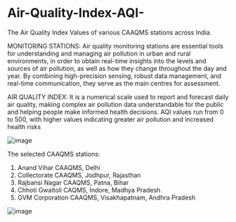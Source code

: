 # Air-Quality-Index-AQI-
The Air Quality Index Values of various CAAQMS stations across India.

MONITORING STATIONS:
Air quality monitoring stations are essential tools for understanding and managing air pollution in urban and rural environments, in order to obtain real-time insights into the levels and sources of air pollution, as well as how they change throughout the day and year.
By combining high-precision sensing, robust data management, and real-time communication, they serve as the main centres for assessment.

AIR QUALITY INDEX:
It is a numerical scale used to report and forecast daily air quality, making complex air pollution data understandable for the public and helping people make informed health decisions. AQI values run from 0 to 500, with higher values indicating greater air pollution and increased health risks

![image](https://github.com/user-attachments/assets/88e6e183-7eb1-47b1-9d7b-a516802833bf)


The selected CAAQMS stations:
1.	Anand Vihar CAAQMS, Delhi
2.	Collectorate CAAQMS, Jodhpur, Rajasthan
3.	Rajbansi Nagar CAAQMS, Patna, Bihar
4.	Chhoti Gwaltoli CAQMS, Indore, Madhya Pradesh
5.	GVM Corporation CAAQMS, Visakhapatnam, Andhra Pradesh

![image](https://github.com/user-attachments/assets/30a0363a-a632-4040-afa1-060bba20d198)
